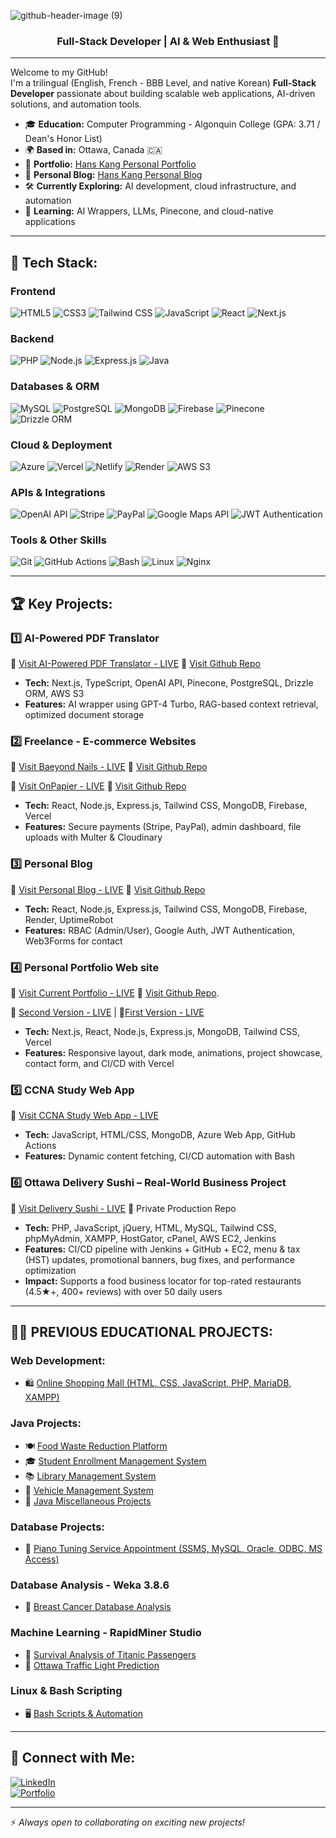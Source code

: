 ![github-header-image (9)](https://github.com/hanskkangg/hanskkangg/assets/156132740/28e3146f-8b75-4527-9859-c2001d09805e)

<h3 align="center">Full-Stack Developer | AI & Web Enthusiast 🚀</h3>

---
Welcome to my GitHub!  
I'm a trilingual (English, French - BBB Level, and native Korean) **Full-Stack Developer** passionate about building scalable web applications, AI-driven solutions, and automation tools.

- 🎓 **Education:** Computer Programming - Algonquin College (GPA: 3.71 / Dean's Honor List)  
- 🌍 **Based in:** Ottawa, Canada 🇨🇦  
- 🚀 **Portfolio:** [Hans Kang Personal Portfolio](https://hanskang.com/)
- 🚀 **Personal Blog:** [Hans Kang Personal Blog](https://hans-blog-new-repo.onrender.com/)  
- 🛠 **Currently Exploring:** AI development, cloud infrastructure, and automation  
- 🌱 **Learning:** AI Wrappers, LLMs, Pinecone, and cloud-native applications  

---

## 💪 Tech Stack:

### **Frontend**  
![HTML5](https://img.shields.io/badge/-HTML5-E34F26?logo=html5&logoColor=white&style=flat)
![CSS3](https://img.shields.io/badge/-CSS3-1572B6?logo=css3&logoColor=white&style=flat)
![Tailwind CSS](https://img.shields.io/badge/-Tailwind%20CSS-38B2AC?logo=tailwind-css&logoColor=white&style=flat)
![JavaScript](https://img.shields.io/badge/-JavaScript-F7DF1E?logo=javascript&logoColor=black&style=flat)
![React](https://img.shields.io/badge/-React-61DAFB?logo=react&logoColor=black&style=flat)
![Next.js](https://img.shields.io/badge/-Next.js-000000?logo=next.js&logoColor=white&style=flat)

### **Backend**  
![PHP](https://img.shields.io/badge/-PHP-777BB4?logo=php&logoColor=white&style=flat)
![Node.js](https://img.shields.io/badge/-Node.js-339933?logo=node.js&logoColor=white&style=flat)
![Express.js](https://img.shields.io/badge/-Express.js-000000?logo=express&logoColor=white&style=flat)
![Java](https://img.shields.io/badge/-Java-007396?logo=java&logoColor=white&style=flat)

### **Databases & ORM**  
![MySQL](https://img.shields.io/badge/-MySQL-4479A1?logo=mysql&logoColor=white&style=flat)
![PostgreSQL](https://img.shields.io/badge/-PostgreSQL-336791?logo=postgresql&logoColor=white&style=flat)
![MongoDB](https://img.shields.io/badge/-MongoDB-47A248?logo=mongodb&logoColor=white&style=flat)
![Firebase](https://img.shields.io/badge/-Firebase-FFCA28?logo=firebase&logoColor=black&style=flat)
![Pinecone](https://img.shields.io/badge/-Pinecone-29A37D?logo=pinecone&logoColor=white&style=flat)
![Drizzle ORM](https://img.shields.io/badge/-Drizzle%20ORM-7F52FF?logo=drizzle&logoColor=white&style=flat)

### **Cloud & Deployment**  
![Azure](https://img.shields.io/badge/-Azure-0078D4?logo=microsoft-azure&logoColor=white&style=flat)
![Vercel](https://img.shields.io/badge/-Vercel-000000?logo=vercel&logoColor=white&style=flat)
![Netlify](https://img.shields.io/badge/-Netlify-00C7B7?logo=netlify&logoColor=white&style=flat)
![Render](https://img.shields.io/badge/-Render-46E3B7?logo=render&logoColor=white&style=flat)
![AWS S3](https://img.shields.io/badge/-AWS%20S3-232F3E?logo=amazon-aws&logoColor=white&style=flat)

### **APIs & Integrations**  
![OpenAI API](https://img.shields.io/badge/-OpenAI-412991?logo=openai&logoColor=white&style=flat)
![Stripe](https://img.shields.io/badge/-Stripe-008CDD?logo=stripe&logoColor=white&style=flat)
![PayPal](https://img.shields.io/badge/-PayPal-00457C?logo=paypal&logoColor=white&style=flat)
![Google Maps API](https://img.shields.io/badge/-Google%20Maps-4285F4?logo=google-maps&logoColor=white&style=flat)
![JWT Authentication](https://img.shields.io/badge/-JWT-000000?logo=jsonwebtokens&logoColor=white&style=flat)

### **Tools & Other Skills**  
![Git](https://img.shields.io/badge/-Git-F05032?logo=git&logoColor=white&style=flat)
![GitHub Actions](https://img.shields.io/badge/-GitHub%20Actions-2088FF?logo=github-actions&logoColor=white&style=flat)
![Bash](https://img.shields.io/badge/-Bash-4EAA25?logo=gnu-bash&logoColor=white&style=flat)
![Linux](https://img.shields.io/badge/-Linux-FCC624?logo=linux&logoColor=black&style=flat)
![Nginx](https://img.shields.io/badge/-Nginx-009639?logo=nginx&logoColor=white&style=flat)

---

## 🏆 Key Projects:

### **1️⃣ AI-Powered PDF Translator**
🔗 [Visit AI-Powered PDF Translator - LIVE](https://www.aisejong.com) 📁 [Visit Github Repo](https://github.com/hanskkangg/ai_wrapper_pdf_reader)
- **Tech:** Next.js, TypeScript, OpenAI API, Pinecone, PostgreSQL, Drizzle ORM, AWS S3  
- **Features:** AI wrapper using GPT-4 Turbo, RAG-based context retrieval, optimized document storage  

### **2️⃣ Freelance - E-commerce Websites**
🔗 [Visit Baeyond Nails - LIVE](https://baeyondfrontend.vercel.app/) 📁 [Visit Github Repo](https://github.com/hanskkangg/baeyond)

🔗 [Visit OnPapier - LIVE](https://www.onpapier.com/) 📁 [Visit Github Repo](https://github.com/hanskkangg/E-Com)
- **Tech:** React, Node.js, Express.js, Tailwind CSS, MongoDB, Firebase, Vercel  
- **Features:** Secure payments (Stripe, PayPal), admin dashboard, file uploads with Multer & Cloudinary  

### **3️⃣ Personal Blog**
🔗 [Visit Personal Blog - LIVE](https://hans-blog-new-repo.onrender.com) 📁 [Visit Github Repo](https://github.com/hanskkangg/hans_blog_new_repo)
- **Tech:** React, Node.js, Express.js, Tailwind CSS, MongoDB, Firebase, Render, UptimeRobot  
- **Features:** RBAC (Admin/User), Google Auth, JWT Authentication, Web3Forms for contact
  
### **4️⃣ Personal Portfolio Web site**
🔗 [Visit Current Portfolio - LIVE](https://hanskang.com) 📁 [Visit Github Repo](https://github.com/hanskkangg/portfolio_25March).

🧪 [Second Version - LIVE](https://hanskkangport.netlify.app) | 🧪[First Version - LIVE](https://hanskang.netlify.app)
- **Tech:**  Next.js, React, Node.js, Express.js, MongoDB, Tailwind CSS, Vercel
- **Features:**  Responsive layout, dark mode, animations, project showcase, contact form, and CI/CD with Vercel

### **5️⃣ CCNA Study Web App**
🔗 [Visit CCNA Study Web App - LIVE](https://hansdevhub-cxa3cba5hmhdhyb0.canadacentral-01.azurewebsites.net/)  
- **Tech:** JavaScript, HTML/CSS, MongoDB, Azure Web App, GitHub Actions  
- **Features:** Dynamic content fetching, CI/CD automation with Bash  

### **6️⃣ Ottawa Delivery Sushi – Real-World Business Project**
🔗 [Visit Delivery Sushi - LIVE](https://www.ottawadeliverysushi.com) 📁 Private Production Repo

- **Tech:** PHP, JavaScript, jQuery, HTML, MySQL, Tailwind CSS, phpMyAdmin, XAMPP, HostGator, cPanel, AWS EC2, Jenkins
- **Features:** CI/CD pipeline with Jenkins + GitHub + EC2, menu & tax (HST) updates, promotional banners, bug fixes, and performance optimization
- **Impact:** Supports a food business locator for top-rated restaurants (4.5★+, 400+ reviews) with over 50 daily users
---


## 👨‍💻 PREVIOUS EDUCATIONAL PROJECTS:

### **Web Development:**
- 🛍️ [Online Shopping Mall (HTML, CSS, JavaScript, PHP, MariaDB, XAMPP)](https://github.com/hanskkangg/Web_Online_Shopping_Mall)

### **Java Projects:**
- 🍽️ [Food Waste Reduction Platform](https://github.com/hanskkangg/java_food_waste_reduction_platform)
- 🎓 [Student Enrollment Management System](https://github.com/hanskkangg/Student_Enrollment_Management_System)
- 📚 [Library Management System](https://github.com/hanskkangg/library_management_system)
- 🚗 [Vehicle Management System](https://github.com/hanskkangg/vehicle_management_system)
- 🔧 [Java Miscellaneous Projects](https://github.com/hanskkangg/java_miscellaneous_project)

### **Database Projects:**
- 🎹 [Piano Tuning Service Appointment (SSMS, MySQL, Oracle, ODBC, MS Access)](https://github.com/hanskkangg/Database_Piano_Service)

### **Database Analysis - Weka 3.8.6**
- 🏥 [Breast Cancer Database Analysis](https://github.com/hanskkangg/Database_Analysis_Breast_Cancer)

### **Machine Learning - RapidMiner Studio**
- 🚢 [Survival Analysis of Titanic Passengers](https://github.com/hanskkangg/machine_learning_survival_of_titanic_passengers)
- 🚦 [Ottawa Traffic Light Prediction](https://github.com/hanskkangg/machine_learning_ottawa_traffic_light)

### **Linux & Bash Scripting**
- 🖥️ [Bash Scripts & Automation](https://github.com/hanskkangg/Linux)

---

## 🤳 Connect with Me:
[![LinkedIn](https://img.shields.io/badge/-LinkedIn-0077B5?logo=linkedin&logoColor=white&style=flat)](https://www.linkedin.com/in/hanskkang/)  
[![Portfolio](https://img.shields.io/badge/-Portfolio-000000?logo=vercel&logoColor=white&style=flat)](https://hanskang.com/)  

---


⚡ *Always open to collaborating on exciting new projects!*  

<!--
**joshmadakor1/joshmadakor1** is a ✨ _special_ ✨ repository because its `README.md` (this file) appears on your GitHub profile.
Here are some ideas to get you started:
- 🔭 I’m currently working on ...
- 🌱 I’m currently learning ...
- 👯 I’m looking to collaborate on ...
- 🤔 I’m looking for help with ...
- 💬 Ask me about ...
- 📫 How to reach me: ...
- 😄 Pronouns: ...
- ⚡ Fun fact: ...
-->
